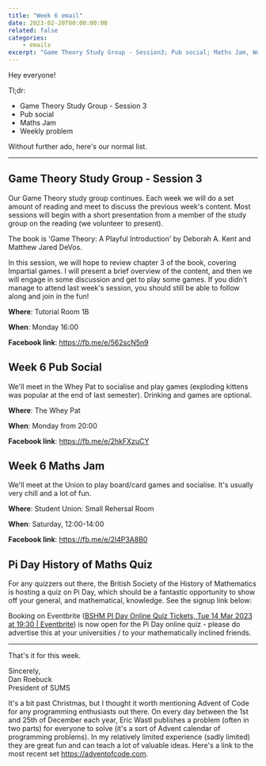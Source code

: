```yaml
---
title: "Week 6 email"
date: 2023-02-20T00:00:00:00
related: false
categories:
    - emails
excerpt: "Game Theory Study Group - Session3; Pub social; Maths Jam, Weekly Problem"
---
```

Hey everyone!

Tl;dr:

- Game Theory Study Group - Session 3
- Pub social
- Maths Jam
- Weekly problem

Without further ado, here's our normal list.

----------------

## Game Theory Study Group - Session 3

Our Game Theory study group continues. Each week we will do a set amount of reading and meet to discuss the previous week's content. Most sessions will begin with a short presentation from a member of the study group on the reading (we volunteer to present).

The book is 'Game Theory: A Playful Introduction' by Deborah A. Kent and Matthew Jared DeVos.

In this session, we will hope to review chapter 3 of the book, covering Impartial games. I will present a brief overview of the content, and then we will engage in some discussion and get to play some games. If you didn't manage to attend last week's session, you should still be able to follow along and join in the fun!

**Where**: Tutorial Room 1B

**When**: Monday 16:00

**Facebook link**: <https://fb.me/e/562scN5n9>

## Week 6 Pub Social

We'll meet in the Whey Pat to socialise and play games (exploding kittens was popular at the end of last semester). Drinking and games are optional.

**Where**: The Whey Pat

**When**: Monday from 20:00

**Facebook link**: <https://fb.me/e/2hkFXzuCY>

## Week 6 Maths Jam

We'll meet at the Union to play board/card games and socialise. It's usually very chill and a lot of fun.

**Where**: Student Union: Small Rehersal Room

**When**: Saturday, 12:00-14:00

**Facebook link**: <https://fb.me/e/2l4P3A8B0>

## Pi Day History of Maths Quiz

For any quizzers out there, the British Society of the History of Mathematics is hosting a quiz on Pi Day, which should be a fantastic opportunity to show off your general, and mathematical, knowledge. See the signup link below:

 
Booking on Eventbrite ([BSHM PI Day Online Quiz Tickets, Tue 14 Mar 2023 at 19:30 | Eventbrite](https://www.eventbrite.co.uk/e/bshm-pi-day-online-quiz-tickets-537570797727)) is now open for the Pi Day online quiz - please do advertise this at your universities / to your mathematically inclined friends.

------------

That's it for this week.

Sincerely, <br>
Dan Roebuck <br>
President of SUMS

It's a bit past Christmas, but I thought it worth mentioning Advent of Code for any programming enthusiasts out there. On every day between the 1st and 25th of December each year, Eric Wastl publishes a problem (often in two parts) for everyone to solve (it's a sort of Advent calendar of programming problems). In my relatively limited experience (sadly limited) they are great fun and can teach a lot of valuable ideas. Here's a link to the most recent set https://adventofcode.com.